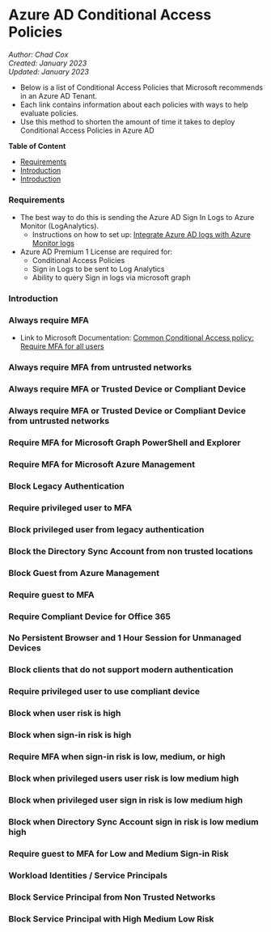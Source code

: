 # Azure AD Conditional Access Policies
_Author: Chad Cox_  
_Created: January 2023_  
_Updated: January 2023_  

* Below is a list of Conditional Access Policies that Microsoft recommends in an Azure AD Tenant.
* Each link contains information about each policies with ways to help evaluate policies.
* Use this method to shorten the amount of time it takes to deploy Conditional Access Policies in Azure AD



**Table of Content**
- [Requirements](#Requirements)
- [Introduction](#Introduction)
- [Introduction](#Introduction)

### Requirements
* The best way to do this is sending the Azure AD Sign In Logs to Azure Monitor (LogAnalytics).
  * Instructions on how to set up: [Integrate Azure AD logs with Azure Monitor logs](https://learn.microsoft.com/en-us/azure/active-directory/reports-monitoring/howto-integrate-activity-logs-with-log-analytics)
* Azure AD Premium 1 License are required for:
  * Conditional Access Policies
  * Sign in Logs to be sent to Log Analytics
  * Ability to query Sign in logs via microsoft graph

### Introduction
### Always require MFA
* Link to Microsoft Documentation: [Common Conditional Access policy: Require MFA for all users](https://learn.microsoft.com/en-us/azure/active-directory/conditional-access/howto-conditional-access-policy-all-users-mfa)
### Always require MFA from untrusted networks
### Always require MFA or Trusted Device or Compliant Device
### Always require MFA or Trusted Device or Compliant Device from untrusted networks
### Require MFA for Microsoft Graph PowerShell and Explorer
### Require MFA for Microsoft Azure Management
### Block Legacy Authentication
### Require privileged user to MFA
### Block privileged user from legacy authentication
### Block the Directory Sync Account from non trusted locations
### Block Guest from Azure Management
### Require guest to MFA
### Require Compliant Device for Office 365
### No Persistent Browser and 1 Hour Session for Unmanaged Devices
### Block clients that do not support modern authentication
### Require privileged user to use compliant device
### Block when user risk is high
### Block when sign-in risk is high
### Require MFA when sign-in risk is low, medium, or high
### Block when privileged users user risk is low medium high
### Block when privileged user sign in risk is low medium high
### Block when Directory Sync Account sign in risk is low medium high
### Require guest to MFA for Low and Medium Sign-in Risk
### Workload Identities / Service Principals
### Block Service Principal from Non Trusted Networks
### Block Service Principal with High Medium Low Risk
